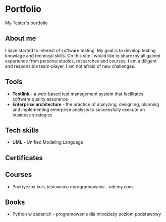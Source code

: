 # Portfolio
My Tester's portfolio

## About me

I have started to interest of software testing. My goal is to develop testing knowlage and technical skills. On this site I would like to share my all gained experience from personal studies, researches and courses. I am a diligent and responsible team-player, I am not afraid of new challenges.

## Tools

* **Testlink** - a web-based test management system that facilitates software quality assurance
* **Enterprise architecture** - the practice of analyzing, designing, planning and implementing enterprise analysis to successfully execute on business strategies

## Tech skills

* **UML** - Unified Modeling Language

## Certificates

## Courses
* Praktyczny kurs testowania oprogramowania - udemy.com

## Books

* Python w zadanich - programowanie dla młodzieży poziom podstawowy
